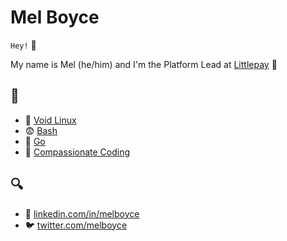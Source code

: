 # Mel Boyce

`Hey!` :wave:

My name is Mel (he/him) and I'm the Platform Lead at [Littlepay](https://littlepay.com) :black_heart:


## :hocho:

* :beginner: [Void Linux](https://docs.voidlinux.org/) 
* :fearful: [Bash](https://twitter.com/chetramey) 
* :ghost: [Go](https://www.youtube.com/watch?v=5kj5ApnhPAE) 
* :green_heart: [Compassionate Coding](https://compassionatecoding.com/) 


## :mag:

* :briefcase: [linkedin.com/in/melboyce](https://www.linkedin.com/in/melboyce)
* :bird: [twitter.com/melboyce](https://twitter.com/melboyce)
